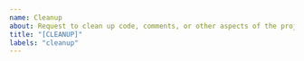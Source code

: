 ```yaml
---
name: Cleanup
about: Request to clean up code, comments, or other aspects of the project
title: "[CLEANUP]"
labels: "cleanup"
---
```

